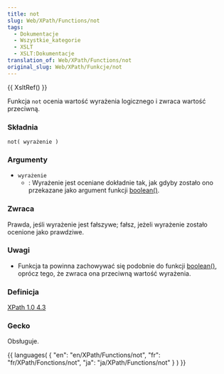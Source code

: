 ```yaml
---
title: not
slug: Web/XPath/Functions/not
tags:
  - Dokumentacje
  - Wszystkie_kategorie
  - XSLT
  - XSLT:Dokumentacje
translation_of: Web/XPath/Functions/not
original_slug: Web/XPath/Funkcje/not
---
```

{{ XsltRef() }}

Funkcja `not` ocenia wartość wyrażenia logicznego i zwraca wartość przeciwną.

### Składnia

    not( wyrażenie )

### Argumenty

- `wyrażenie`
  - : Wyrażenie jest oceniane dokładnie tak, jak gdyby zostało ono przekazane jako argument funkcji [boolean()](pl/XPath/Funkcje/boolean).

### Zwraca

Prawda, jeśli wyrażenie jest fałszywe; fałsz, jeżeli wyrażenie zostało ocenione jako prawdziwe.

### Uwagi

- Funkcja ta powinna zachowywać się podobnie do funkcji [boolean()](pl/XPath/Funkcje/boolean), oprócz tego, że zwraca ona przeciwną wartość wyrażenia.

### Definicja

[XPath 1.0 4.3](http://www.w3.org/TR/xpath#function-not)

### Gecko

Obsługuje.

{{ languages( { "en": "en/XPath/Functions/not", "fr": "fr/XPath/Fonctions/not", "ja": "ja/XPath/Functions/not" } ) }}
